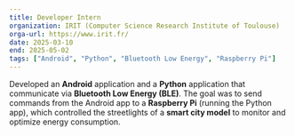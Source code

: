 ```yaml
---
title: Developer Intern
organization: IRIT (Computer Science Research Institute of Toulouse)
orga-url: https://www.irit.fr/
date: 2025-03-10
end: 2025-05-02
tags: ["Android", "Python", "Bluetooth Low Energy", "Raspberry Pi"]
---
```


Developed an **Android** application and a **Python** application that communicate via **Bluetooth Low Energy (BLE)**.
The goal was to send commands from the Android app to a **Raspberry Pi** (running the Python app), which controlled the streetlights of a **smart city model** to monitor and optimize energy consumption.
